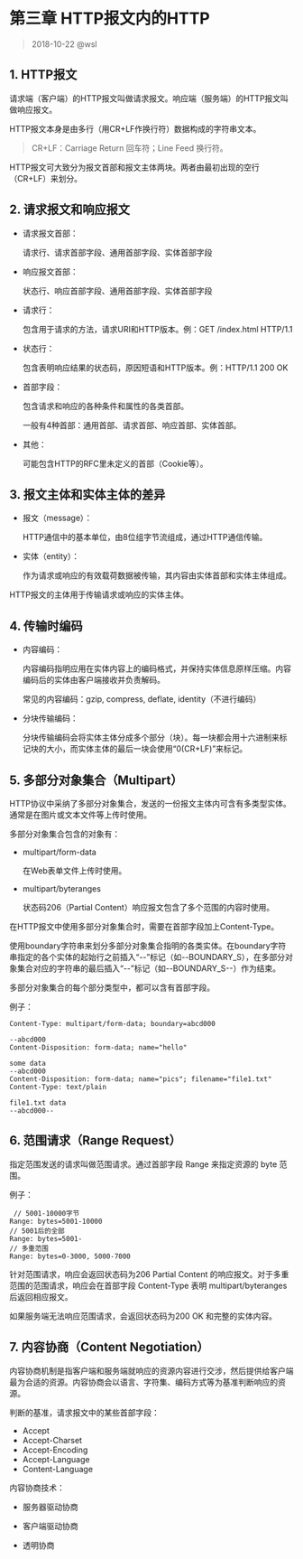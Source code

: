 # 第三章 HTTP报文内的HTTP

> 2018-10-22 @wsl

## 1. HTTP报文

请求端（客户端）的HTTP报文叫做请求报文。响应端（服务端）的HTTP报文叫做响应报文。

HTTP报文本身是由多行（用CR+LF作换行符）数据构成的字符串文本。

> CR+LF：Carriage Return 回车符；Line Feed 换行符。

HTTP报文可大致分为报文首部和报文主体两块。两者由最初出现的空行（CR+LF）来划分。

 

## 2. 请求报文和响应报文

- 请求报文首部：

  请求行、请求首部字段、通用首部字段、实体首部字段

- 响应报文首部：

  状态行、响应首部字段、通用首部字段、实体首部字段

 

- 请求行：

  包含用于请求的方法，请求URI和HTTP版本。例：GET /index.html HTTP/1.1

- 状态行：

  包含表明响应结果的状态码，原因短语和HTTP版本。例：HTTP/1.1 200 OK

- 首部字段：

  包含请求和响应的各种条件和属性的各类首部。

  一般有4种首部：通用首部、请求首部、响应首部、实体首部。

- 其他：

  可能包含HTTP的RFC里未定义的首部（Cookie等）。

 

## 3. 报文主体和实体主体的差异

- 报文（message）：

  HTTP通信中的基本单位，由8位组字节流组成，通过HTTP通信传输。

- 实体（entity）：

  作为请求或响应的有效载荷数据被传输，其内容由实体首部和实体主体组成。

HTTP报文的主体用于传输请求或响应的实体主体。

 

## 4. 传输时编码

- 内容编码：

  内容编码指明应用在实体内容上的编码格式，并保持实体信息原样压缩。内容编码后的实体由客户端接收并负责解码。

  常见的内容编码：gzip, compress, deflate, identity（不进行编码）

- 分块传输编码：

  分块传输编码会将实体主体分成多个部分（块）。每一块都会用十六进制来标记块的大小，而实体主体的最后一块会使用“0(CR+LF)”来标记。

 

## 5. 多部分对象集合（Multipart）

HTTP协议中采纳了多部分对象集合，发送的一份报文主体内可含有多类型实体。通常是在图片或文本文件等上传时使用。

多部分对象集合包含的对象有：

- multipart/form-data

  在Web表单文件上传时使用。

- multipart/byteranges

  状态码206（Partial Content）响应报文包含了多个范围的内容时使用。

 

在HTTP报文中使用多部分对象集合时，需要在首部字段加上Content-Type。

使用boundary字符串来划分多部分对象集合指明的各类实体。在boundary字符串指定的各个实体的起始行之前插入“--”标记（如--BOUNDARY_S），在多部分对象集合对应的字符串的最后插入“--”标记（如--BOUNDARY_S--）作为结束。

多部分对象集合的每个部分类型中，都可以含有首部字段。

例子：

```
Content-Type: multipart/form-data; boundary=abcd000

--abcd000
Content-Disposition: form-data; name="hello"

some data
--abcd000
Content-Disposition: form-data; name="pics"; filename="file1.txt"
Content-Type: text/plain

file1.txt data
--abcd000--
```

 

## 6. 范围请求（Range Request）

指定范围发送的请求叫做范围请求。通过首部字段 Range 来指定资源的 byte 范围。

例子： 

```
 // 5001-10000字节
Range: bytes=5001-10000
// 5001后的全部
Range: bytes=5001-
// 多重范围
Range: bytes=0-3000, 5000-7000
```

针对范围请求，响应会返回状态码为206 Partial Content 的响应报文。对于多重范围的范围请求，响应会在首部字段 Content-Type 表明 multipart/byteranges 后返回相应报文。

如果服务端无法响应范围请求，会返回状态码为200 OK 和完整的实体内容。

 

## 7. 内容协商（Content Negotiation）

内容协商机制是指客户端和服务端就响应的资源内容进行交涉，然后提供给客户端最为合适的资源。内容协商会以语言、字符集、编码方式等为基准判断响应的资源。

判断的基准，请求报文中的某些首部字段：

- Accept
- Accept-Charset
- Accept-Encoding
- Accept-Language
- Content-Language

内容协商技术：

- 服务器驱动协商

- 客户端驱动协商

- 透明协商

